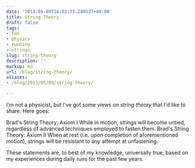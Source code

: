 ```yaml
---
date: '2013-05-09T16:02:35.280537+00:00'
title: String Theory
draft: false
tags:
- fun
- physics
- running
- strings
slug: string-theory
description: ''
markup: md
url: /blog/string-theory/
aliases:
- /blog/2013/05/09/string-theory/

---
```


I'm not a physicist, but I've got some views on *string theory*
that I'd like to share. Here goes:



Brad's String Theory: Axiom I
While in motion, strings will become untied, regardless of advanced
techniques employed to fasten them.
Brad's String Theory: Axiom II
When at rest (i.e. upon completion of aforementioned motion), strings
will be resistant to any attempt at unfastening.

These statements are, to best of my knowledge, universally true, based on
my experiences during daily runs for the past few years.

